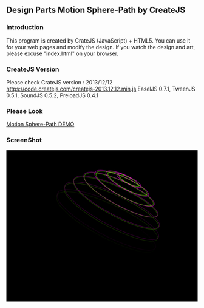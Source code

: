 ## Design Parts Motion Sphere-Path by CreateJS
### Introduction
This program is created by CrateJS (JavaScript) + HTML5. You can use it for your web pages and modify the design. If you watch the design and art, please excuse "index.html" on your browser.  
   
### CreateJS Version
Please check CrateJS version : 2013/12/12  
https://code.createjs.com/createjs-2013.12.12.min.js EaselJS 0.7.1, TweenJS 0.5.1, SoundJS 0.5.2, PreloadJS 0.4.1

### Please Look
[Motion Sphere-Path DEMO](http://okaal.html.xdomain.jp/logs/screensaver/path1/index.html)
### ScreenShot  
![ScreenShot](https://github.com/jirotubuyaki/CreateJS_path/blob/master/screenshot.png)  
